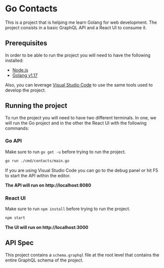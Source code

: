 # Go Contacts

This is a project that is helping me learn Golang for web development. The project consists in a basic GraphQL API and a React UI to consume it.

## Prerequisites

In order to be able to run the project you will need to have the following installed:

- [Node.js](https://nodejs.org)
- [Golang v1.17](https://golang.org)

Also, you can leverage [Visual Studio Code](https://code.visualstudio.com) to use the same tools used to develop the project.

## Running the project

To run the project you will need to have two different terminals. In one, we will run the Go project and in the other the React UI with the following commands:

### Go API

Make sure to run `go get -u` before trying to run the project.

```sh
go run ./cmd/contacts/main.go
```

If you are using Visual Studio Code you can go to the debug panel or hit F5 to start the API within the editor.

**The API will run on http://localhost:8080**

### React UI

Make sure to run `npm install` before trying to run the project.

```sh
npm start
```

**The UI will run on http://localhost:3000**

## API Spec

This project contains a `schema.graphql` file at the root level that contains the entire GraphQL schema of the project.
